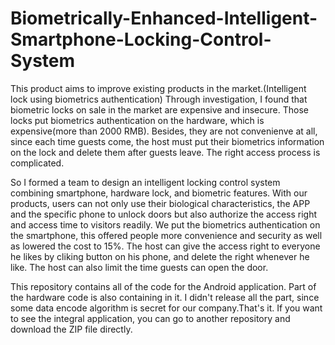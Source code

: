 # Biometrically-Enhanced-Intelligent-Smartphone-Locking-Control-System

This product aims to improve existing products in the market.(Intelligent lock using biometrics authentication) 
Through investigation, I found that biometric locks on sale in the market are expensive and insecure. Those locks put biometrics authentication
on the hardware, which is expensive(more than 2000 RMB). Besides, they are not convenienve at all, since each time guests come, the host
must put their biometrics information on the lock and delete them after guests leave. The right access process is complicated.

So I formed a team to design an intelligent locking control system combining smartphone, hardware lock, and biometric features. 
With our products, users can not only use their biological characteristics, 
the APP and the specific phone to unlock doors but also authorize the access right and access time to visitors readily. 
We put the biometrics authentication on the smartphone,
this offered people more convenience and security as well as lowered the cost to 15%. 
The host can give the access right to everyone he likes by cliking button on his phone, and delete the right whenever he like.
The host can also limit the time guests can open the door.


This repository contains all of the code for the Android application.
Part of the hardware code is also containing in it.
I didn't release all the part, since some data encode algorithm is secret for our company.That's it.
If you want to see the integral application, you can go to another repository and download the ZIP file directly.
